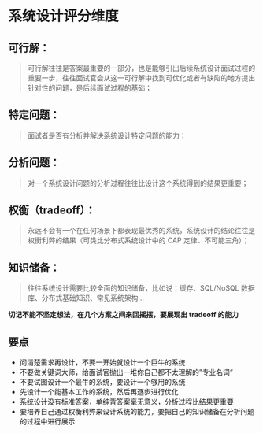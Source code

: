 # 系统设计评分维度
## 可行解：

> 可行解往往是答案最重要的一部分，也是能够引出后续系统设计面试过程的重要一步，往往面试官会从这一可行解中找到可优化或者有缺陷的地方提出针对性的问题，是后续面试过程的基础；

## 特定问题：

> 面试者是否有分析并解决系统设计特定问题的能力；

## 分析问题：

> 对一个系统设计问题的分析过程往往比设计这个系统得到的结果更重要；

## **权衡（tradeoff）**：

> 永远不会有一个在任何场景下都表现最优秀的系统，系统设计的结论往往是权衡利弊的结果（可类比分布式系统设计中的 CAP 定律、不可能三角）；

## 知识储备：

> 往往系统设计需要比较全面的知识储备，比如说：缓存、SQL/NoSQL 数据库、分布式基础知识、常见系统架构...

**切记不能不坚定想法，在几个方案之间来回摇摆，要展现出 tradeoff 的能力**

## 要点

- 问清楚需求再设计，不要一开始就设计一个巨牛的系统
- 不要做关键词大师，给面试官抛出一堆你自己都不太理解的”专业名词“
- 不要试图设计一个最牛的系统，要设计一个够用的系统
- 先设计一个能基本工作的系统，然后再逐步进行优化
- 系统设计没有标准答案，单纯背答案毫无意义，分析过程比结果更重要
- 要培养自己通过权衡利弊来设计系统的能力，要把自己的知识储备在分析问题的过程中进行展示